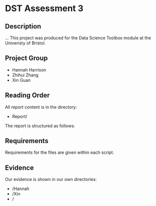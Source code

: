 # DST Assessment 3

## Description

...
This project was produced for the Data Science Toolbox module at the Univeristy of Bristol.

## Project Group

* Hannah Harrison
* Zhihui Zhang
* Xin Guan


## Reading Order

All report content is in the directory:

* Report/

The report is structured as follows:

## Requirements

Requirements for the files are given within each script.

## Evidence
Our evidence is shown in our own directories:

* /Hannah
* /Xin
* /

